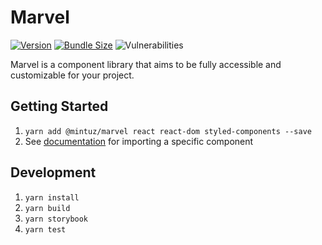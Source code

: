 # Marvel

[![Version](https://img.shields.io/npm/v/@mintuz/marvel)](https://www.npmjs.com/package/@mintuz/marvel)
[![Bundle Size](https://img.shields.io/bundlephobia/minzip/@mintuz/marvel)](https://bundlephobia.com/result?p=@mintuz/marvel)
![Vulnerabilities](https://img.shields.io/snyk/vulnerabilities/npm/@mintuz/marvel)

Marvel is a component library that aims to be fully accessible and customizable for your project.

## Getting Started

1. `yarn add @mintuz/marvel react react-dom styled-components --save`
2. See [documentation](https://mintuz.github.io/marvel/) for importing a specific component

## Development

1. `yarn install`
2. `yarn build`
3. `yarn storybook`
4. `yarn test`
